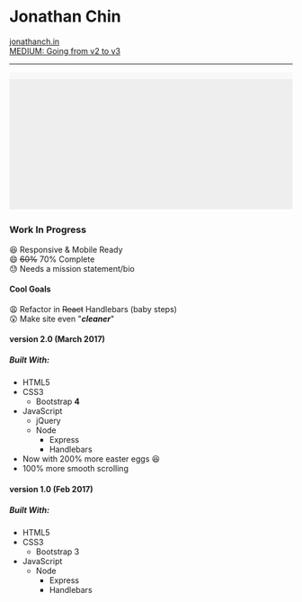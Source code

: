 # Jonathan Chin

[jonathanch.in](http://www.jonathanch.in/)   
[MEDIUM: Going from v2 to v3](https://medium.com/@chinjon/de-bloating-my-developer-portfolio-f79f6a4d537)  

***  

<img src="demo-screen.gif">  


### Work In Progress  

:laughing: Responsive & Mobile Ready  
:smile: <s>60%</s> 70% Complete  
:sweat: Needs a mission statement/bio  

#### Cool Goals

:weary: Refactor in <s>React</s> Handlebars (baby steps)  
:astonished: Make site even "***cleaner***"


#### version 2.0 (March 2017)

##### Built With:

- HTML5
- CSS3
    - Bootstrap **4**
- JavaScript
    - jQuery
    - Node
        - Express
        - Handlebars
- Now with 200% more easter eggs :laughing:
- 100% more smooth scrolling


#### version 1.0 (Feb 2017)

##### Built With:

- HTML5
- CSS3
    - Bootstrap 3
- JavaScript
    - Node
        - Express
        - Handlebars